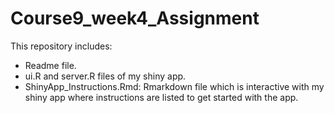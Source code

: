 # Course9_week4_Assignment

This repository includes:
* Readme file.
* ui.R and server.R files of my shiny app.
* ShinyApp_Instructions.Rmd: Rmarkdown file which is interactive with my shiny app where instructions are listed to get started with the app.


